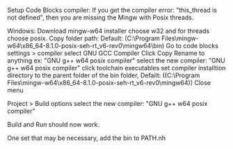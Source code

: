 Setup Code Blocks compiler:
If you get the compiler error: "this_thread is not defined", then you are missing the Mingw with Posix threads.

Windows:
Download mingw-w64 installer
choose w32 and for threads choose posix.
Copy folder path: Default: (C:\Program Files\mingw-w64\x86_64-8.1.0-posix-seh-rt_v6-rev0\mingw64\bin)
Go to code blocks
settings > compiler
select GNU GCC Compiler
Click Copy
Rename to anything ex: "GNU g++ w64 posix compiler"
select the new compiler: "GNU g++ w64 posix compiler"
click toolchain executables
set compiler installtion directory to the parent folder of the bin folder, Defailt: ((C:\Program Files\mingw-w64\x86_64-8.1.0-posix-seh-rt_v6-rev0\mingw64))
Close menu

Project > Build options
select the new compiler: "GNU g++ w64 posix compiler" 

Build and Run should now work.

One set that may be necessary, add the bin to PATH.nh